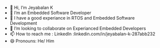 - 👋 Hi, I’m Jeyabalan K
- 👀 I’m an Embedded Software Developer
- 🌱 I have a good experiance in RTOS and Embedded Software Development
- 💞️ I’m looking to collaborate on Experianced Embedded Developers
- 📫 How to reach me : LinkedIn :linkedin.com/in/jeyabalan-k-287abb232
- 😄 Pronouns: He/ Him
<!---
jeyabalan-1902/jeyabalan-1902 is a ✨ special ✨ repository because its `README.md` (this file) appears on your GitHub profile.
You can click the Preview link to take a look at your changes.
--->
